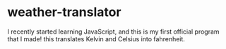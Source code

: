 # weather-translator
I recently started learning JavaScript, and this is my first official program that I made! this translates Kelvin and Celsius into fahrenheit.
